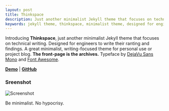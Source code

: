 ```yaml
---
layout: post
title: Thinkspace
description: Just another minimalist Jekyll theme that focuses on technical writing.
keywords: jekyll theme, thinkspace, minimalist theme, designed for engineers
---
```


Introducing **Thinkspace**, just another minimalist Jekyll theme that focuses on technical writing. Designed for engineers to write their ranting and findings. A great minimalist, writing-focused theme for personal use or project blog. **The front-page is the archives.** Typeface by [DejaVu Sans Mono](https://www.fontsquirrel.com/fonts/dejavu-sans-mono) and [Font Awesome](http://fontawesome.io/).

[**Demo**](http://heiswayi.github.io/thinkspace/) | [**GitHub**](https://github.com/heiswayi/thinkspace)

### Sreenshot

![Screenshot](http://i.imgur.com/WHcnbYF.png)

Be minimalist. No hypocrisy.

